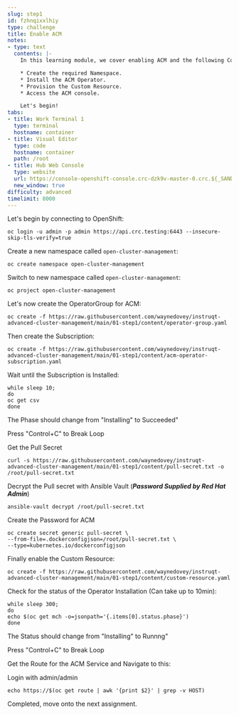 ```yaml
---
slug: step1
id: fzhnqixxlhiy
type: challenge
title: Enable ACM
notes:
- type: text
  contents: |-
    In this learning module, we cover enabling ACM and the following Concepts:

    * Create the required Namespace.
    * Install the ACM Operator.
    * Provision the Custom Resource.
    * Access the ACM console.

    Let's begin!
tabs:
- title: Work Terminal 1
  type: terminal
  hostname: container
- title: Visual Editor
  type: code
  hostname: container
  path: /root
- title: Hub Web Console
  type: website
  url: https://console-openshift-console.crc-dzk9v-master-0.crc.${_SANDBOX_ID}.instruqt.io
  new_window: true
difficulty: advanced
timelimit: 8000
---
```

Let's begin by connecting to OpenShift:

```
oc login -u admin -p admin https://api.crc.testing:6443 --insecure-skip-tls-verify=true
```

Create a new namespace called `open-cluster-management`:

```
oc create namespace open-cluster-management
```

Switch to new namespace called `open-cluster-management`:

```
oc project open-cluster-management
```

Let's now create the OperatorGroup for ACM:

```
oc create -f https://raw.githubusercontent.com/waynedovey/instruqt-advanced-cluster-management/main/01-step1/content/operator-group.yaml
```

Then create the Subscription:

```
oc create -f https://raw.githubusercontent.com/waynedovey/instruqt-advanced-cluster-management/main/01-step1/content/acm-operator-subscription.yaml
```

Wait until the Subscription is Installed:

```
while sleep 10;
do
oc get csv
done
```

The Phase should change from "Installing" to Succeeded"

Press "Control+C" to Break Loop

Get the Pull Secret
```
curl -s https://raw.githubusercontent.com/waynedovey/instruqt-advanced-cluster-management/main/01-step1/content/pull-secret.txt -o /root/pull-secret.txt
```

Decrypt the Pull secret with Ansible Vault (***Password Supplied by Red Hat Admin***)
```
ansible-vault decrypt /root/pull-secret.txt
```

Create the Password for ACM

```
oc create secret generic pull-secret \
--from-file=.dockerconfigjson=/root/pull-secret.txt \
--type=kubernetes.io/dockerconfigjson
```


Finally enable the Custom Resource:

```
oc create -f https://raw.githubusercontent.com/waynedovey/instruqt-advanced-cluster-management/main/01-step1/content/custom-resource.yaml
```

Check for the status of the Operator Installation (Can take up to 10min):

```
while sleep 300;
do
echo $(oc get mch -o=jsonpath='{.items[0].status.phase}')
done
````

The Status should change from "Installing" to Runnng"

Press "Control+C" to Break Loop

Get the Route for the ACM Service and Navigate to this:

Login with admin/admin

```
echo https://$(oc get route | awk '{print $2}' | grep -v HOST)
```

Completed, move onto the next assignment.